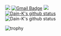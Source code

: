 <a href="https://github.com/Dain-K" target="_blank"><img src="https://img.shields.io/badge/Github-181717?style=flat-square&logo=GitHub&logoColor=white"/></a> 
[![Gmail Badge](https://img.shields.io/badge/Gmail-d14836?style=flat-square&logo=Gmail&logoColor=white&link=mailto:dksudi76@gmail.com)](mailto:dksudi76@gmail.com)
<a href="https://blog.naver.com/inni760" target="_blank"><img src="https://img.shields.io/badge/naver.blog-03C75A?style=flat-square&logo=Naver&logoColor=white"/></a>   
[![Dain-K's github status](https://github-readme-status.vercel.app/api/top-langs/?username=Dain-K&show_icons=true&hide_border=true&title_color=004386&icon_color=004386&layout=compact)](https://github.com/Dain-K)   
![Dain-K's github status](https://github-readme-status.vercel.app/api?username=Dain-K&show_icons=true)


![trophy](https://github-profile-trophy.vercel.app/?username=Dain-K)

<!--
**Dain-K/Dain-K** is a ✨ _special_ ✨ repository because its `README.md` (this file) appears on your GitHub profile.

Here are some ideas to get you started:

- 🔭 I’m currently working on ...
- 🌱 I’m currently learning ...
- 👯 I’m looking to collaborate on ...
- 🤔 I’m looking for help with ...
- 💬 Ask me about ...
- 📫 How to reach me: ...
- 😄 Pronouns: ...
- ⚡ Fun fact: ...
-->
